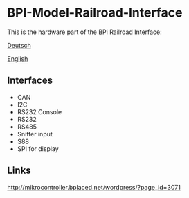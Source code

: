 BPI-Model-Railroad-Interface
============================

This is the hardware part of the BPi Railroad Interface:

[Deutsch](http://lnxpps.de/bpi/)

[English](http://lnxpps.de/bpie/)


Interfaces 
----------

- CAN
- I2C
- RS232 Console
- RS232
- RS485
- Sniffer input
- S88
- SPI for display

Links
-----
http://mikrocontroller.bplaced.net/wordpress/?page_id=3071

